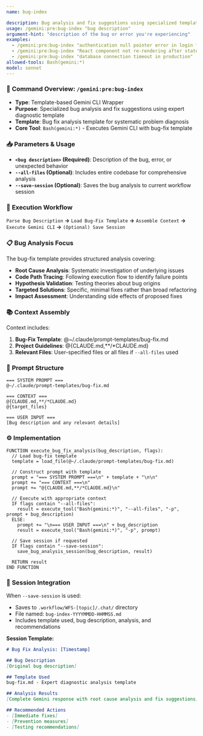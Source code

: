 ```yaml
---
name: bug-index

description: Bug analysis and fix suggestions using specialized template
usage: /gemini:pre:bug-index "bug description"
argument-hint: "description of the bug or error you're experiencing"
examples:
  - /gemini:pre:bug-index "authentication null pointer error in login flow"
  - /gemini:pre:bug-index "React component not re-rendering after state change"
  - /gemini:pre:bug-index "database connection timeout in production"
allowed-tools: Bash(gemini:*)
model: sonnet
---
```


### 🐛 **Command Overview: `/gemini:pre:bug-index`**

-   **Type**: Template-based Gemini CLI Wrapper
-   **Purpose**: Specialized bug analysis and fix suggestions using expert diagnostic template
-   **Template**: Bug fix analysis template for systematic problem diagnosis
-   **Core Tool**: `Bash(gemini:*)` - Executes Gemini CLI with bug-fix template

### 📥 **Parameters & Usage**

-   **`<bug description>` (Required)**: Description of the bug, error, or unexpected behavior
-   **`--all-files` (Optional)**: Includes entire codebase for comprehensive analysis
-   **`--save-session` (Optional)**: Saves the bug analysis to current workflow session

### 🔄 **Execution Workflow**

`Parse Bug Description` **->** `Load Bug-Fix Template` **->** `Assemble Context` **->** `Execute Gemini CLI` **->** `(Optional) Save Session`

### 📋 **Bug Analysis Focus**

The bug-fix template provides structured analysis covering:
- **Root Cause Analysis**: Systematic investigation of underlying issues
- **Code Path Tracing**: Following execution flow to identify failure points
- **Hypothesis Validation**: Testing theories about bug origins
- **Targeted Solutions**: Specific, minimal fixes rather than broad refactoring
- **Impact Assessment**: Understanding side effects of proposed fixes

### 📚 **Context Assembly**

Context includes:
1. **Bug-Fix Template**: @~/.claude/prompt-templates/bug-fix.md
2. **Project Guidelines**: @{CLAUDE.md,**/*CLAUDE.md}
3. **Relevant Files**: User-specified files or all files if `--all-files` used

### 📝 **Prompt Structure**

```
=== SYSTEM PROMPT ===
@~/.claude/prompt-templates/bug-fix.md

=== CONTEXT ===
@{CLAUDE.md,**/*CLAUDE.md}
@{target_files}

=== USER INPUT ===
[Bug description and any relevant details]
```

### ⚙️ **Implementation**

```pseudo
FUNCTION execute_bug_fix_analysis(bug_description, flags):
  // Load bug-fix template
  template = load_file(@~/.claude/prompt-templates/bug-fix.md)
  
  // Construct prompt with template
  prompt = "=== SYSTEM PROMPT ===\n" + template + "\n\n"
  prompt += "=== CONTEXT ===\n"
  prompt += "@{CLAUDE.md,**/*CLAUDE.md}\n"
  
  // Execute with appropriate context
  IF flags contain "--all-files":
    result = execute_tool("Bash(gemini:*)", "--all-files", "-p", prompt + bug_description)
  ELSE:
    prompt += "\n=== USER INPUT ===\n" + bug_description
    result = execute_tool("Bash(gemini:*)", "-p", prompt)
  
  // Save session if requested
  IF flags contain "--save-session":
    save_bug_analysis_session(bug_description, result)
  
  RETURN result
END FUNCTION
```

### 💾 **Session Integration**

When `--save-session` is used:
- Saves to `.workflow/WFS-[topic]/.chat/` directory
- File named: `bug-index-YYYYMMDD-HHMMSS.md`
- Includes template used, bug description, analysis, and recommendations

**Session Template:**
```markdown
# Bug Fix Analysis: [Timestamp]

## Bug Description
[Original bug description]

## Template Used
bug-fix.md - Expert diagnostic analysis template

## Analysis Results
[Complete Gemini response with root cause analysis and fix suggestions]

## Recommended Actions
- [Immediate fixes]
- [Prevention measures]
- [Testing recommendations]
```